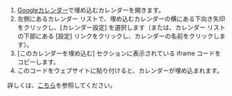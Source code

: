 1. <a href="https://www.google.com/calendar/" target="_blank">Googleカレンダー</a>で埋め込むカレンダーを開きます。
2. 左側にあるカレンダー リストで、埋め込むカレンダーの横にある下向き矢印をクリックし、[カレンダー設定] を選択します（または、カレンダー リストの下部にある [設定] リンクをクリックし、カレンダーの名前をクリックします）。
3. [このカレンダーを埋め込む] セクションに表示されている iframe コードをコピーします。
4. このコードをウェブサイトに貼り付けると、カレンダーが埋め込まれます。

詳しくは、<a href="https://support.google.com/calendar/answer/41207?hl=ja" target="_blank">こちら</a>を参照してください。
